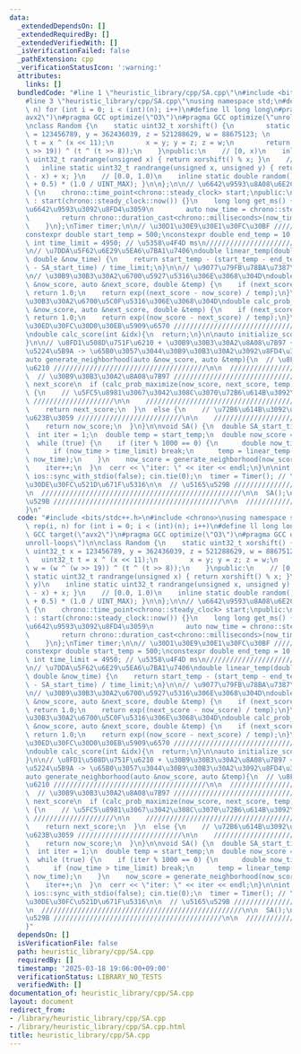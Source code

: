```yaml
---
data:
  _extendedDependsOn: []
  _extendedRequiredBy: []
  _extendedVerifiedWith: []
  _isVerificationFailed: false
  _pathExtension: cpp
  _verificationStatusIcon: ':warning:'
  attributes:
    links: []
  bundledCode: "#line 1 \"heuristic_library/cpp/SA.cpp\"\n#include <bits/stdc++.h>\n\
    #line 3 \"heuristic_library/cpp/SA.cpp\"\nusing namespace std;\n#define rep(i,\
    \ n) for (int i = 0; i < (int)(n); i++)\n#define ll long long\n#pragma GCC target(\"\
    avx2\")\n#pragma GCC optimize(\"O3\")\n#pragma GCC optimize(\"unroll-loops\")\n\
    \nclass Random {\n    static uint32_t xorshift() {\n        static uint32_t x\
    \ = 123456789, y = 362436039, z = 521288629, w = 88675123; \n        uint32_t\
    \ t = x ^ (x << 11);\n        x = y; y = z; z = w;\n        return w = (w ^ (w\
    \ >> 19)) ^ (t ^ (t >> 8));\n    }\npublic:\n    // [0, x)\n    inline static\
    \ uint32_t randrange(unsigned x) { return xorshift() % x; }\n    // [x, y)\n \
    \   inline static uint32_t randrange(unsigned x, unsigned y) { return randrange(y\
    \ - x) + x; }\n    // [0.0, 1.0)\n    inline static double random() { return (xorshift()\
    \ + 0.5) * (1.0 / UINT_MAX); }\n\n};\n\n// \u6642\u9593\u8A08\u6E2C\nclass Timer\
    \ {\n    chrono::time_point<chrono::steady_clock> start;\npublic:\n    Timer()\
    \ : start(chrono::steady_clock::now()) {}\n    long long get_ms() { // \u7D4C\u904E\
    \u6642\u9593\u3092\u8FD4\u3059\n        auto now_time = chrono::steady_clock::now();\n\
    \        return chrono::duration_cast<chrono::milliseconds>(now_time - start).count();\n\
    \    }\n};\nTimer timer;\n\n// \u30D1\u30E9\u30E1\u30FC\u30BF ///////////////////////////////////\n\
    constexpr double start_temp = 500;\nconstexpr double end_temp = 10;\nconstexpr\
    \ int time_limit = 4950; // \u5358\u4F4D ms\n////////////////////////////////////////////////\n\
    \n// \u7DDA\u5F62\u6E29\u5EA6\u7BA1\u7406\ndouble linear_temp(double &SA_start_time,\
    \ double &now_time) {\n    return start_temp - (start_temp - end_temp) * (now_time\
    \ - SA_start_time) / time_limit;\n}\n\n// \u9077\u79FB\u78BA\u7387\u95A2\u6570\
    \n// \u30B9\u30B3\u30A2\u6700\u5927\u5316\u306E\u3068\u304D\ndouble calc_prob_maximize(auto\
    \ &now_score, auto &next_score, double &temp) {\n    if (next_score > now_score)\
    \ return 1.0;\n    return exp((next_score - now_score) / temp);\n}\n\n// \u30B9\
    \u30B3\u30A2\u6700\u5C0F\u5316\u306E\u3068\u304D\ndouble calc_prob_minimize(auto\
    \ &now_score, auto &next_score, double &temp) {\n    if (next_score < now_score)\
    \ return 1.0;\n    return exp((now_score - next_score) / temp);\n}\n\n// \u30B0\
    \u30ED\u30FC\u30D0\u30EB\u5909\u6570 ///////////////////////////////////\n\n////////////////////////////////////////////////////\n\
    \ndouble calc_score(int &idx){\n  return;\n}\n\nauto initialize_score(){\n  return;\n\
    }\n\n// \u8FD1\u508D\u751F\u6210 + \u30B9\u30B3\u30A2\u8A08\u7B97 + \u53D7\u5BB9\
    \u5224\u5B9A -> \u65B0\u3057\u3044\u30B9\u30B3\u30A2\u3092\u8FD4\u3059 /////////////////\n\
    auto generate_neighborhood(auto &now_score, auto &temp){\n  // \u8FD1\u508D\u751F\
    \u6210 //////////////////////////////////////\n\n  //////////////////////////////////////////////////\n\
    \  // \u30B9\u30B3\u30A2\u8A08\u7B97 ////////////////////////////////////\n  auto\
    \ next_score\n  if (calc_prob_maximize(now_score, next_score, temp) > Random::random())\
    \ {\n    // \u5FC5\u8981\u3067\u3042\u308C\u3070\u72B6\u614B\u3092\u66F4\u65B0\
    \ ////////////////////\n\n    //////////////////////////////////////////////\n\
    \    return next_score;\n  }\n  else {\n    // \u72B6\u614B\u3092\u3082\u3068\u306B\
    \u623B\u3059 //////////////////////////\n\n    //////////////////////////////////////////////\n\
    \    return now_score;\n  }\n}\n\nvoid SA() {\n  double SA_start_time = timer.get_ms();\n\
    \  int iter = 1;\n  double temp = start_temp;\n  double now_score = initialize_score();\n\
    \  while (true) {\n    if (iter % 1000 == 0) {\n      double now_time = timer.get_ms();\n\
    \      if (now_time > time_limit) break;\n      temp = linear_temp(SA_start_time,\
    \ now_time);\n    }\n    now_score = generate_neighborhood(now_score, temp);\n\
    \    iter++;\n  }\n  cerr << \"iter: \" << iter << endl;\n}\n\nint main(){\n \
    \ ios::sync_with_stdio(false); cin.tie(0);\n  timer = Timer(); // \u30BF\u30A4\
    \u30DE\u30FC\u521D\u671F\u5316\n\n  // \u5165\u529B //////////////////////////////////////////\n\
    \n  //////////////////////////////////////////////////\n\n  SA();\n\n  // \u51FA\
    \u529B //////////////////////////////////////////\n\n  //////////////////////////////////////////////////\n\
    }\n"
  code: "#include <bits/stdc++.h>\n#include <chrono>\nusing namespace std;\n#define\
    \ rep(i, n) for (int i = 0; i < (int)(n); i++)\n#define ll long long\n#pragma\
    \ GCC target(\"avx2\")\n#pragma GCC optimize(\"O3\")\n#pragma GCC optimize(\"\
    unroll-loops\")\n\nclass Random {\n    static uint32_t xorshift() {\n        static\
    \ uint32_t x = 123456789, y = 362436039, z = 521288629, w = 88675123; \n     \
    \   uint32_t t = x ^ (x << 11);\n        x = y; y = z; z = w;\n        return\
    \ w = (w ^ (w >> 19)) ^ (t ^ (t >> 8));\n    }\npublic:\n    // [0, x)\n    inline\
    \ static uint32_t randrange(unsigned x) { return xorshift() % x; }\n    // [x,\
    \ y)\n    inline static uint32_t randrange(unsigned x, unsigned y) { return randrange(y\
    \ - x) + x; }\n    // [0.0, 1.0)\n    inline static double random() { return (xorshift()\
    \ + 0.5) * (1.0 / UINT_MAX); }\n\n};\n\n// \u6642\u9593\u8A08\u6E2C\nclass Timer\
    \ {\n    chrono::time_point<chrono::steady_clock> start;\npublic:\n    Timer()\
    \ : start(chrono::steady_clock::now()) {}\n    long long get_ms() { // \u7D4C\u904E\
    \u6642\u9593\u3092\u8FD4\u3059\n        auto now_time = chrono::steady_clock::now();\n\
    \        return chrono::duration_cast<chrono::milliseconds>(now_time - start).count();\n\
    \    }\n};\nTimer timer;\n\n// \u30D1\u30E9\u30E1\u30FC\u30BF ///////////////////////////////////\n\
    constexpr double start_temp = 500;\nconstexpr double end_temp = 10;\nconstexpr\
    \ int time_limit = 4950; // \u5358\u4F4D ms\n////////////////////////////////////////////////\n\
    \n// \u7DDA\u5F62\u6E29\u5EA6\u7BA1\u7406\ndouble linear_temp(double &SA_start_time,\
    \ double &now_time) {\n    return start_temp - (start_temp - end_temp) * (now_time\
    \ - SA_start_time) / time_limit;\n}\n\n// \u9077\u79FB\u78BA\u7387\u95A2\u6570\
    \n// \u30B9\u30B3\u30A2\u6700\u5927\u5316\u306E\u3068\u304D\ndouble calc_prob_maximize(auto\
    \ &now_score, auto &next_score, double &temp) {\n    if (next_score > now_score)\
    \ return 1.0;\n    return exp((next_score - now_score) / temp);\n}\n\n// \u30B9\
    \u30B3\u30A2\u6700\u5C0F\u5316\u306E\u3068\u304D\ndouble calc_prob_minimize(auto\
    \ &now_score, auto &next_score, double &temp) {\n    if (next_score < now_score)\
    \ return 1.0;\n    return exp((now_score - next_score) / temp);\n}\n\n// \u30B0\
    \u30ED\u30FC\u30D0\u30EB\u5909\u6570 ///////////////////////////////////\n\n////////////////////////////////////////////////////\n\
    \ndouble calc_score(int &idx){\n  return;\n}\n\nauto initialize_score(){\n  return;\n\
    }\n\n// \u8FD1\u508D\u751F\u6210 + \u30B9\u30B3\u30A2\u8A08\u7B97 + \u53D7\u5BB9\
    \u5224\u5B9A -> \u65B0\u3057\u3044\u30B9\u30B3\u30A2\u3092\u8FD4\u3059 /////////////////\n\
    auto generate_neighborhood(auto &now_score, auto &temp){\n  // \u8FD1\u508D\u751F\
    \u6210 //////////////////////////////////////\n\n  //////////////////////////////////////////////////\n\
    \  // \u30B9\u30B3\u30A2\u8A08\u7B97 ////////////////////////////////////\n  auto\
    \ next_score\n  if (calc_prob_maximize(now_score, next_score, temp) > Random::random())\
    \ {\n    // \u5FC5\u8981\u3067\u3042\u308C\u3070\u72B6\u614B\u3092\u66F4\u65B0\
    \ ////////////////////\n\n    //////////////////////////////////////////////\n\
    \    return next_score;\n  }\n  else {\n    // \u72B6\u614B\u3092\u3082\u3068\u306B\
    \u623B\u3059 //////////////////////////\n\n    //////////////////////////////////////////////\n\
    \    return now_score;\n  }\n}\n\nvoid SA() {\n  double SA_start_time = timer.get_ms();\n\
    \  int iter = 1;\n  double temp = start_temp;\n  double now_score = initialize_score();\n\
    \  while (true) {\n    if (iter % 1000 == 0) {\n      double now_time = timer.get_ms();\n\
    \      if (now_time > time_limit) break;\n      temp = linear_temp(SA_start_time,\
    \ now_time);\n    }\n    now_score = generate_neighborhood(now_score, temp);\n\
    \    iter++;\n  }\n  cerr << \"iter: \" << iter << endl;\n}\n\nint main(){\n \
    \ ios::sync_with_stdio(false); cin.tie(0);\n  timer = Timer(); // \u30BF\u30A4\
    \u30DE\u30FC\u521D\u671F\u5316\n\n  // \u5165\u529B //////////////////////////////////////////\n\
    \n  //////////////////////////////////////////////////\n\n  SA();\n\n  // \u51FA\
    \u529B //////////////////////////////////////////\n\n  //////////////////////////////////////////////////\n\
    }"
  dependsOn: []
  isVerificationFile: false
  path: heuristic_library/cpp/SA.cpp
  requiredBy: []
  timestamp: '2025-03-18 19:06:00+09:00'
  verificationStatus: LIBRARY_NO_TESTS
  verifiedWith: []
documentation_of: heuristic_library/cpp/SA.cpp
layout: document
redirect_from:
- /library/heuristic_library/cpp/SA.cpp
- /library/heuristic_library/cpp/SA.cpp.html
title: heuristic_library/cpp/SA.cpp
---
```


